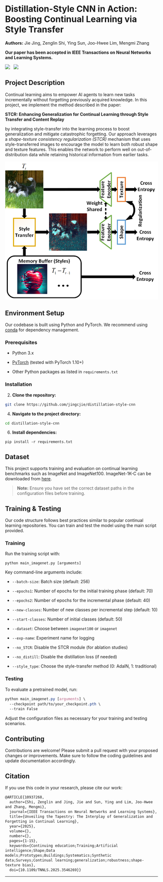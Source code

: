 # Distillation-Style CNN in Action: Boosting Continual Learning via Style Transfer 

**Authors:**  Jie Jing, Zenglin Shi, Ying Sun, Joo-Hwee Lim, Mengmi Zhang

**Our paper has been accepted in IEEE Transactions on Neural Networks and Learning Systems.** 
<p align="left">
   <a href="https://ieeexplore.ieee.org/document/10937268" target="_blank"><img src="http://img.shields.io/badge/arxiv-TNNLS-blue.svg"></a>
  &nbsp
  <a href="https://arxiv.org/abs/2211.11174" target="_blank"><img src="http://img.shields.io/badge/Paper-PDF-red.svg"></a>
  &nbsp
</p> 

## Project Description 

Continual learning aims to empower AI agents to learn new tasks incrementally without forgetting previously acquired knowledge. In this project, we implement the method described in the paper:

**STCR: Enhancing Generalization for Continual Learning through Style Transfer and Content Replay** 

by integrating style-transfer into the learning process to boost generalization and mitigate catastrophic forgetting.
Our approach leverages a *shape-texture consistency regularization (STCR)* mechanism that uses style-transferred images to encourage the model to learn both robust shape and texture features. This enables the network to perform well on out-of-distribution data while retaining historical information from earlier tasks.
<p align="center">
  <img src="./images/method.png" alt="Distillation-Style CNN Overview" width="800">
</p>

## Environment Setup 

Our codebase is built using Python and PyTorch. We recommend using [conda]()  for dependency management.

### Prerequisites 

 
- Python 3.x
 
- [PyTorch](https://pytorch.org/)  (tested with PyTorch 1.10+)
 
- Other Python packages as listed in `requirements.txt`


### Installation 

 
2. **Clone the repository:** 


```bash
git clone https://github.com/jingcjie/distillation-style-cnn
```
 
4. **Navigate to the project directory:** 


```bash
cd distillation-style-cnn
```
 
6. **Install dependencies:** 


```
pip install -r requirements.txt
```

## Dataset 

This project supports training and evaluation on continual learning benchmarks such as ImageNet and ImageNet100. ImageNet-1K-C can be downloaded from [here](http://paperswithcode.com/dataset/imagenet-c). 

> **Note:**  Ensure you have set the correct dataset paths in the configuration files before training.


## Training & Testing 


Our code structure follows best practices similar to popular continual learning repositories. You can train and test the model using the main script provided.


### Training 


Run the training script with:



```
python main_imagenet.py [arguments]
```


Key command-line arguments include:

 
- `--batch-size`: Batch size (default: 256)
 
- `--epochs1`: Number of epochs for the initial training phase (default: 70)
 
- `--epochs2`: Number of epochs for the incremental phase (default: 40)
 
- `--new-classes`: Number of new classes per incremental step (default: 10)
 
- `--start-classes`: Number of initial classes (default: 50)
 
- `--dataset`: Choose between `imagenet100` or `imagenet`
 
- `--exp-name`: Experiment name for logging
 
- `--no_STCR`: Disable the STCR module (for ablation studies)
 
- `--no_distill`: Disable the distillation loss (if needed)
 
- `--style_type`: Choose the style-transfer method (0: AdaIN, 1: traditional)


### Testing 


To evaluate a pretrained model, run:



```css
python main_imagenet.py [arguments] \
  --checkpoint path/to/your_checkpoint.pth \
  --train False
```


Adjust the configuration files as necessary for your training and testing scenarios.


## Contributing 


Contributions are welcome! Please submit a pull request with your proposed changes or improvements. Make sure to follow the coding guidelines and update documentation accordingly.

## Citation 


If you use this code in your research, please cite our work:



```
@ARTICLE{10937268,
  author={Shi, Zenglin and Jing, Jie and Sun, Ying and Lim, Joo-Hwee and Zhang, Mengmi},
  journal={IEEE Transactions on Neural Networks and Learning Systems}, 
  title={Unveiling the Tapestry: The Interplay of Generalization and Forgetting in Continual Learning}, 
  year={2025},
  volume={},
  number={},
  pages={1-15},
  keywords={Continuing education;Training;Artificial intelligence;Shape;Data models;Prototypes;Buildings;Systematics;Synthetic data;Surveys;Continual learning;generalization;robustness;shape-texture bias},
  doi={10.1109/TNNLS.2025.3546269}}
```



---
